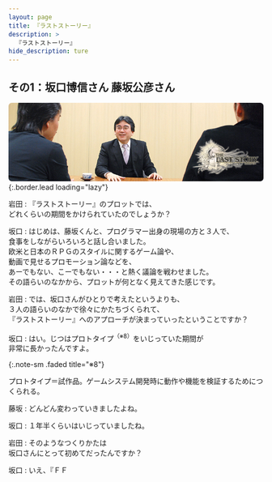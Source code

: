 ```yaml
---
layout: page
title: 『ラストストーリー』
description: >
  『ラストストーリー』
hide_description: ture
---
```


## その1：坂口博信さん 藤坂公彦さん

![](/interviews/jp/wii/slsj/vol1/img/mainvisual3.jpg){:.border.lead loading="lazy"}

岩田
: 『ラストストーリー』のプロットでは、<br>どれくらいの期間をかけられていたのでしょうか？

坂口
: はじめは、藤坂くんと、プログラマー出身の現場の方と３人で、<br>食事をしながらいろいろと話し合いました。<br>欧米と日本のＲＰＧのスタイルに関するゲーム論や、<br>動画で見せるプロモーション論などを、<br>あーでもない、こーでもない・・・と熱く議論を戦わせました。<br>その語らいのなかから、プロットが何となく見えてきた感じです。

岩田
: では、坂口さんがひとりで考えたというよりも、<br>３人の語らいのなかで徐々にかたちづくられて、<br>『ラストストーリー』へのアプローチが決まっていったということですか？

坂口
: はい。じつはプロトタイプ<sup>（※8）</sup>をいじっていた期間が<br>非常に長かったんですよ。


{:.note-sm .faded title="※8"}

プロトタイプ＝試作品。ゲームシステム開発時に動作や機能を検証するためにつくられる。

藤坂
: どんどん変わっていきましたよね。

坂口
: １年半くらいはいじっていましたね。

岩田
: そのようなつくりかたは<br>坂口さんにとって初めてだったんですか？

坂口
: いえ、『ＦＦ